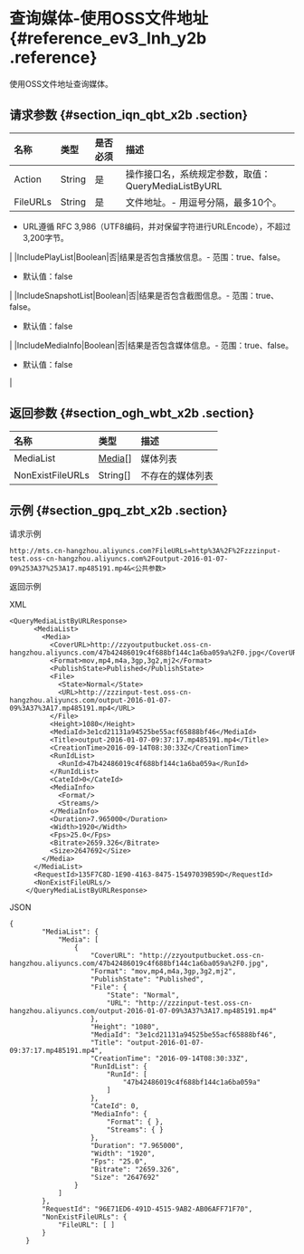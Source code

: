 # 查询媒体-使用OSS文件地址 {#reference_ev3_lnh_y2b .reference}

使用OSS文件地址查询媒体。

## 请求参数 {#section_iqn_qbt_x2b .section}

|名称|类型|是否必须|描述|
|:-|:-|:---|:-|
|Action|String|是|操作接口名，系统规定参数，取值：QueryMediaListByURL|
|FileURLs|String|是|文件地址。-   用逗号分隔，最多10个。
-   URL遵循 RFC 3,986（UTF8编码，并对保留字符进行URLEncode），不超过3,200字节。

|
|IncludePlayList|Boolean|否|结果是否包含播放信息。-   范围：true、false。
-   默认值：false

|
|IncludeSnapshotList|Boolean|否|结果是否包含截图信息。-   范围：true、false。
-   默认值：false

|
|IncludeMediaInfo|Boolean|否|结果是否包含媒体信息。-   范围：true、false。
-   默认值：false

|

## 返回参数 {#section_ogh_wbt_x2b .section}

|名称|类型|描述|
|:-|:-|:-|
|MediaList|[Media](https://help.aliyun.com/document_detail/29251.html#Media)\[\]|媒体列表|
|NonExistFileURLs|String\[\]|不存在的媒体列表|

## 示例 {#section_gpq_zbt_x2b .section}

请求示例

```
http://mts.cn-hangzhou.aliyuncs.com?FileURLs=http%3A%2F%2Fzzzinput-test.oss-cn-hangzhou.aliyuncs.com%2Foutput-2016-01-07-09%253A37%253A17.mp485191.mp4&<公共参数>
```

返回示例

XML

```
<QueryMediaListByURLResponse>
      <MediaList>
        <Media>
          <CoverURL>http://zzyoutputbucket.oss-cn-hangzhou.aliyuncs.com/47b42486019c4f688bf144c1a6ba059a%2F0.jpg</CoverURL>
          <Format>mov,mp4,m4a,3gp,3g2,mj2</Format>
          <PublishState>Published</PublishState>
          <File>
            <State>Normal</State>
            <URL>http://zzzinput-test.oss-cn-hangzhou.aliyuncs.com/output-2016-01-07-09%3A37%3A17.mp485191.mp4</URL>
          </File>
          <Height>1080</Height>
          <MediaId>3e1cd21131a94525be55acf65888bf46</MediaId>
          <Title>output-2016-01-07-09:37:17.mp485191.mp4</Title>
          <CreationTime>2016-09-14T08:30:33Z</CreationTime>
          <RunIdList>
            <RunId>47b42486019c4f688bf144c1a6ba059a</RunId>
          </RunIdList>
          <CateId>0</CateId>
          <MediaInfo>
            <Format/>
            <Streams/>
          </MediaInfo>
          <Duration>7.965000</Duration>
          <Width>1920</Width>
          <Fps>25.0</Fps>
          <Bitrate>2659.326</Bitrate>
          <Size>2647692</Size>
        </Media>
      </MediaList>
      <RequestId>135F7C8D-1E90-4163-8475-15497039B59D</RequestId>
      <NonExistFileURLs/>
    </QueryMediaListByURLResponse>
```

JSON

```
{
        "MediaList": {
            "Media": [
                {
                    "CoverURL": "http://zzyoutputbucket.oss-cn-hangzhou.aliyuncs.com/47b42486019c4f688bf144c1a6ba059a%2F0.jpg", 
                    "Format": "mov,mp4,m4a,3gp,3g2,mj2", 
                    "PublishState": "Published", 
                    "File": {
                        "State": "Normal", 
                        "URL": "http://zzzinput-test.oss-cn-hangzhou.aliyuncs.com/output-2016-01-07-09%3A37%3A17.mp485191.mp4"
                    }, 
                    "Height": "1080", 
                    "MediaId": "3e1cd21131a94525be55acf65888bf46", 
                    "Title": "output-2016-01-07-09:37:17.mp485191.mp4", 
                    "CreationTime": "2016-09-14T08:30:33Z", 
                    "RunIdList": {
                        "RunId": [
                            "47b42486019c4f688bf144c1a6ba059a"
                        ]
                    }, 
                    "CateId": 0, 
                    "MediaInfo": {
                        "Format": { }, 
                        "Streams": { }
                    }, 
                    "Duration": "7.965000", 
                    "Width": "1920", 
                    "Fps": "25.0", 
                    "Bitrate": "2659.326", 
                    "Size": "2647692"
                }
            ]
        }, 
        "RequestId": "96E71ED6-491D-4515-9AB2-AB06AFF71F70", 
        "NonExistFileURLs": {
            "FileURL": [ ]
        }
    }
```

